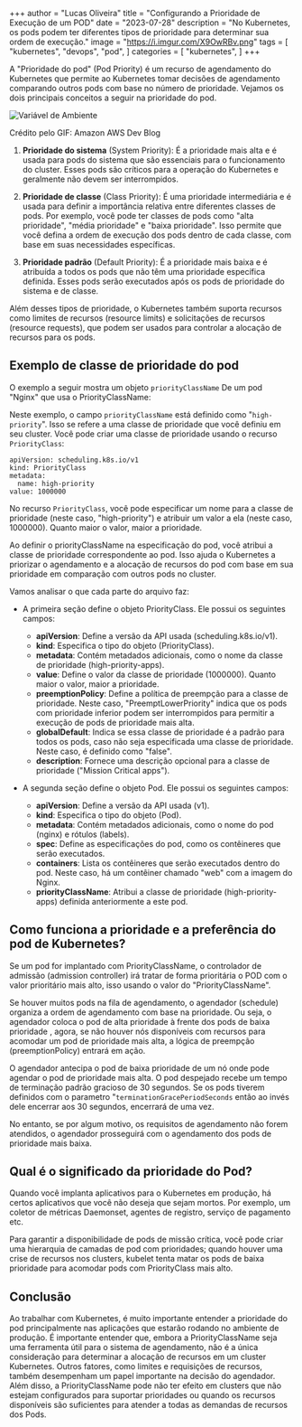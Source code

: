 +++
author = "Lucas Oliveira"
title = "Configurando a Prioridade de Execução de um POD"
date = "2023-07-28"
description = "No Kubernetes, os pods podem ter diferentes tipos de prioridade para determinar sua ordem de execução."
image = "https://i.imgur.com/X9OwRBv.png"
tags = [
    "kubernetes",
    "devops",
    "pod",
]
categories = [
    "kubernetes",
]
+++

A "Prioridade do pod" (Pod Priority) é um recurso de agendamento do Kubernetes que permite ao Kubernetes tomar decisões de agendamento comparando outros pods com base no número de prioridade. Vejamos os dois principais conceitos a seguir na prioridade do pod.

<!--more-->

![Variável de Ambiente](https://static.us-east-1.prod.workshops.aws/public/bdc29db4-9036-4829-a0b1-0df3cbb7a5ac/static/images/over/over-ani-2.gif)

Crédito pelo GIF: Amazon AWS Dev Blog

1. **Prioridade do sistema** (System Priority): É a prioridade mais alta e é usada para pods do sistema que são essenciais para o funcionamento do cluster. Esses pods são críticos para a operação do Kubernetes e geralmente não devem ser interrompidos. 
 
2. **Prioridade de classe** (Class Priority): É uma prioridade intermediária e é usada para definir a importância relativa entre diferentes classes de pods. Por exemplo, você pode ter classes de pods como "alta prioridade", "média prioridade" e "baixa prioridade". Isso permite que você defina a ordem de execução dos pods dentro de cada classe, com base em suas necessidades específicas. 

3. **Prioridade padrão** (Default Priority): É a prioridade mais baixa e é atribuída a todos os pods que não têm uma prioridade específica definida. Esses pods serão executados após os pods de prioridade do sistema e de classe. 
 
Além desses tipos de prioridade, o Kubernetes também suporta recursos como limites de recursos (resource limits) e solicitações de recursos (resource requests), que podem ser usados para controlar a alocação de recursos para os pods.

## Exemplo de classe de prioridade do pod

O exemplo a seguir mostra um objeto `priorityClassName` De um pod "Nginx" que usa o PriorityClassName:

<script src="https://gist.github.com/LuksJobs/73945bb974ff00bc58aec0159a070a98.js"></script>

Neste exemplo, o campo  `priorityClassName`  está definido como "`high-priority`". Isso se refere a uma classe de prioridade que você definiu em seu cluster. Você pode criar uma classe de prioridade usando o recurso  `PriorityClass`:

```
apiVersion: scheduling.k8s.io/v1
kind: PriorityClass
metadata:
  name: high-priority
value: 1000000
```

No recurso `PriorityClass`, você pode especificar um nome para a classe de prioridade (neste caso, "high-priority") e atribuir um valor a ela (neste caso, 1000000). Quanto maior o valor, maior a prioridade. 
 
Ao definir o priorityClassName na especificação do pod, você atribui a classe de prioridade correspondente ao pod. Isso ajuda o Kubernetes a priorizar o agendamento e a alocação de recursos do pod com base em sua prioridade em comparação com outros pods no cluster.

<script src="https://gist.github.com/LuksJobs/e4133385c57dbd96517bb79d9fec75e5.js"></script>

Vamos analisar o que cada parte do arquivo faz: 
 
- A primeira seção define o objeto PriorityClass. Ele possui os seguintes campos: 
  -  **apiVersion**: Define a versão da API usada (scheduling.k8s.io/v1). 
  -  **kind**: Especifica o tipo do objeto (PriorityClass). 
  -  **metadata**: Contém metadados adicionais, como o nome da classe de prioridade (high-priority-apps). 
  -  **value**: Define o valor da classe de prioridade (1000000). Quanto maior o valor, maior a prioridade. 
  -  **preemptionPolicy**: Define a política de preempção para a classe de prioridade. Neste caso, "PreemptLowerPriority" indica que os pods com prioridade inferior podem ser interrompidos para permitir a execução de pods de prioridade mais alta. 
  -  **globalDefault**: Indica se essa classe de prioridade é a padrão para todos os pods, caso não seja especificada uma classe de prioridade. Neste caso, é definido como "false". 
  -  **description**: Fornece uma descrição opcional para a classe de prioridade ("Mission Critical apps"). 
 
- A segunda seção define o objeto Pod. Ele possui os seguintes campos: 
  -  **apiVersion**: Define a versão da API usada (v1). 
  -  **kind**: Especifica o tipo do objeto (Pod). 
  -  **metadata**: Contém metadados adicionais, como o nome do pod (nginx) e rótulos (labels). 
  -  **spec**: Define as especificações do pod, como os contêineres que serão executados. 
  -  **containers**: Lista os contêineres que serão executados dentro do pod. Neste caso, há um contêiner chamado "web" com a imagem do Nginx. 
  -  **priorityClassName**: Atribui a classe de prioridade (high-priority-apps) definida anteriormente a este pod. 

## Como funciona a prioridade e a preferência do pod de Kubernetes?

Se um pod for implantado com PriorityClassName, o controlador de admissão (admission controller) irá tratar de forma prioritária o POD com o valor prioritário mais alto, isso usando o valor do "PriorityClassName".

Se houver muitos pods na fila de agendamento, o agendador (schedule) organiza a ordem de agendamento com base na prioridade. Ou seja, o agendador coloca o pod de alta prioridade à frente dos pods de baixa prioridade , agora, se não houver nós disponíveis com recursos para acomodar um pod de prioridade mais alta, a lógica de preempção (preemptionPolicy) entrará em ação.

O agendador antecipa o pod de baixa prioridade de um nó onde pode agendar o pod de prioridade mais alta. O pod despejado recebe um tempo de terminação padrão gracioso de 30 segundos. Se os pods tiverem definidos com o parametro "`terminationGracePeriodSeconds` então ao invés dele encerrar aos 30 segundos, encerrará de uma vez.

No entanto, se por algum motivo, os requisitos de agendamento não forem atendidos, o agendador prosseguirá com o agendamento dos pods de prioridade mais baixa.

## Qual é o significado da prioridade do Pod?

Quando você implanta aplicativos para o Kubernetes em produção, há certos aplicativos que você não deseja que sejam mortos. Por exemplo, um coletor de métricas Daemonset, agentes de registro, serviço de pagamento etc.

Para garantir a disponibilidade de pods de missão crítica, você pode criar uma hierarquia de camadas de pod com prioridades; quando houver uma crise de recursos nos clusters, kubelet tenta matar os pods de baixa prioridade para acomodar pods com PriorityClass mais alto.

## Conclusão

Ao trabalhar com Kubernetes, é muito importante entender a prioridade do pod principalmente nas aplicações que estarão rodando no ambiente de produção. É importante entender que, embora a PriorityClassName seja uma ferramenta útil para o sistema de agendamento, não é a única consideração para determinar a alocação de recursos em um cluster Kubernetes. Outros fatores, como limites e requisições de recursos, também desempenham um papel importante na decisão do agendador. Além disso, a PriorityClassName pode não ter efeito em clusters que não estejam configurados para suportar prioridades ou quando os recursos disponíveis são suficientes para atender a todas as demandas de recursos dos Pods.